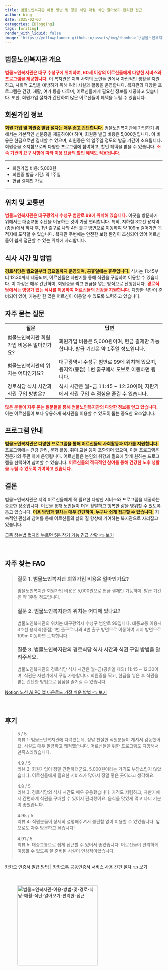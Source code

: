 ```yaml
---
title: 범물노인복지관 이용 방법 및 경로 식당 매월 식단 알아보기 편리한 접근
author: bing
date: 2025-02-03
categories: [Blogging]
tags: [writing]
render_with_liquid: false
image: 'https://yellowplanner.github.io/assets/img/thumbnail/범물노인복지관-이용-방법-및-경로-식당-매월-식단-알아보기-편리한-접근.webp'
---
```



<h2 id='범물노인복지관 개요'>범물노인복지관 개요</h2>

<p><b><span style="color: #ee2323;">범물노인복지관은 대구 수성구에 위치하여, 60세 이상의 어르신들에게 다양한 서비스와 프로그램을 제공합니다.</span></b> 이 복지관은 지역 사회의 노인들 안에서 자립적인 생활을 지원하고, 사회적 고립을 예방하기 위해 여러 시설과 활동을 운영합니다. 복지관의 다양한 프로그램은 건강, 재활, 여가 등을 다루며, 어르신들에게 필요한 정보를 제공하고 있습니다. 또한, 회원가입 절차가 간단하여 많은 어르신들이 혜택을 누릴 수 있습니다.</p>

<h2 id='회원가입 정보'>회원가입 정보</h2>

<p><b><span style="background-color: #ffe066;">회원 가입 및 회원증 발급 절차는 매우 쉽고 간단합니다.</span></b> 범물노인복지관에 가입하기 위해서는 기본적인 신분증을 제출하여야 하며, 회원증 발급 비용은 5,000원입니다. 이 비용은 현금으로만 결제할 수 있으며, 회원증은 약 일주일 정도의 발급 기간이 소요됩니다. 회원증을 소지함으로써 다양한 프로그램에 참여하고, 할인 혜택을 받을 수 있습니다. <b><span style="color: #ee2323;">소속 기관의 요구 사항에 따라 이용 요금의 할인 혜택도 적용됩니다.</span></b></p>

<hr />

<ul>
    <li>회원가입 비용: 5,000원</li>
    <li>회원증 발급 기간: 약 1주일</li>
    <li>현금 결제만 가능</li>
</ul>

<hr />

<h2 id='위치 및 교통편'>위치 및 교통편</h2>

<p><b><span style="color: #ee2323;">범물노인복지관은 대구광역시 수성구 범안로 99에 위치해 있습니다.</span></b> 이곳을 방문하기 위해서는 대중교통 수단을 이용하는 것이 가장 편리합니다. 특히, 지하철 3호선 용지역(종점)에서 하차 후, 1번 출구로 나와 4번 출구 방면으로 이동하여 약 109m 걸어가면 목적지에 도착할 수 있습니다. 복지관 주변에는 안전한 보행 환경이 조성되어 있어 어르신들이 쉽게 접근할 수 있는 위치에 자리합니다.</p>

<h2 id='식사 시간 및 방법'>식사 시간 및 방법</h2>

<p><b><span style="background-color: #ffe066;">경로식당은 월요일부터 금요일까지 운영되며, 공휴일에는 휴무입니다.</span></b> 식사는 11:45부터 12:30까지 제공되며, 어르신들은 자판기를 통해 식권을 구입하여 이용할 수 있습니다. 이 과정은 매우 간단하며, 회원증을 찍고 현금을 넣는 방식으로 진행됩니다. <b><span style="color: #ee2323;">경로식당에서는 영양가 있는 식사를 제공하여 어르신들의 건강을 지원합니다.</span></b> 다양한 식단이 준비되어 있어, 가능한 한 많은 어르신이 이용할 수 있도록 노력하고 있습니다.</p>

<h2 id='자주 묻는 질문'>자주 묻는 질문</h2>

<table>
    <tr>
        <td style="text-align: center; height: 17px;"><b>질문</b></td>
        <td style="text-align: center; height: 17px;"><b>답변</b></td>
    </tr>
    <tr>
        <td>범물노인복지관 회원가입 비용은 얼마인가요?</td>
        <td>회원가입 비용은 5,000원이며, 현금 결제만 가능합니다. 발급 기간은 약 1주일 정도입니다.</td>
    </tr>
    <tr>
        <td>범물노인복지관의 위치는 어디인가요?</td>
        <td>대구광역시 수성구 범안로 99에 위치해 있으며, 용지역(종점) 1번 출구에서 도보로 이동하면 됩니다.</td>
    </tr>
    <tr>
        <td>경로식당 식사 시간과 식권 구입 방법은?</td>
        <td>식사 시간은 월~금 11:45 ~ 12:30이며, 자판기에서 식권 구입 후 점심을 즐길 수 있습니다.</td>
    </tr>
</table>

<p><b><span style="color: #ee2323;">많은 분들이 자주 묻는 질문들을 통해 범물노인복지관의 다양한 정보를 얻고 있습니다.</span></b> 이는 어르신들이 보다 유용하게 복지관을 이용할 수 있도록 돕는 중요한 요소입니다.</p>

<h2 id='프로그램 안내'>프로그램 안내</h2>

<p><b><span style="background-color: #ffe066;">범물노인복지관은 다양한 프로그램을 통해 어르신들의 사회활동과 여가를 지원합니다.</span></b> 프로그램에는 건강 관리, 문화 활동, 취미 교실 등이 포함되어 있으며, 이들 프로그램은 전문가의 주관 하에 운영됩니다. 어르신들은 본인의 취향과 필요에 맞게 원하는 프로그램을 선택하여 참여할 수 있습니다. <b><span style="color: #ee2323;">어르신들의 적극적인 참여를 통해 건강한 노후 생활을 누릴 수 있도록 기여하고 있습니다.</span></b></p>

<h2 id='결론'>결론</h2>

<p>범물노인복지관은 지역 어르신들에게 꼭 필요한 다양한 서비스와 프로그램을 제공하는 중요한 장소입니다. 이곳을 통해 노인들이 더욱 활발하고 행복한 삶을 영위할 수 있도록 돕고 있습니다. <b><span style="background-color: #ffe066;">이용 방법과 절차는 매우 간단하여, 누구나 쉽게 접근할 수 있습니다.</span></b> 지속적인 관심과 참여를 통해 어르신들의 삶의 질 향상에 기여하는 복지관으로 자리잡고 있습니다.</p>


<p><a class="click-button" title="급똥 참는법 혈자리 누르면 5분 참기 가능 긴급 상황" href="https://yellowplanner.github.io/posts/%EA%B8%89%EB%98%A5-%EC%B0%B8%EB%8A%94%EB%B2%95-%ED%98%88%EC%9E%90%EB%A6%AC-%EB%88%84%EB%A5%B4%EB%A9%B4-5%EB%B6%84-%EC%B0%B8%EA%B8%B0-%EA%B0%80%EB%8A%A5-%EA%B8%B4%EA%B8%89-%EC%83%81%ED%99%A9/" rel="dofollow">급똥 참는법 혈자리 누르면 5분 참기 가능 긴급 상황 👈 보기</a></p><br>
<h2 id='자주_찾는_FAQ'>자주 찾는 FAQ</h2>
<div itemscope="" itemtype="https://schema.org/FAQPage">
<blockquote>
<div itemscope="" itemprop="mainEntity" itemtype="https://schema.org/Question">
<h3 itemprop="name">질문 1. 범물노인복지관 회원가입 비용은 얼마인가요?</h3>
<div itemscope="" itemprop="acceptedAnswer" itemtype="https://schema.org/Answer">
<span itemprop="text">
<p>범물노인복지관 회원가입 비용은 5,000원으로 현금 결제만 가능하며, 발급 기간은 약 1주일 정도입니다.</p>
</span>
</div>
</div>
<div itemscope="" itemprop="mainEntity" itemtype="https://schema.org/Question">
<h3 itemprop="name">질문 2. 범물노인복지관의 위치는 어디에 있나요?</h3>
<div itemscope="" itemprop="acceptedAnswer" itemtype="https://schema.org/Answer">
<span itemprop="text">
<p>범물노인복지관의 위치는 대구광역시 수성구 범안로 99입니다. 대중교통 이용시 3호선 용지역(종점) 1번 출구로 나와 4번 출구 방면으로 이동하여 시지 방면으로 109m 이동하면 도착합니다.</p>
</span>
</div>
</div>
<div itemscope="" itemprop="mainEntity" itemtype="https://schema.org/Question">
<h3 itemprop="name">질문 3. 범물노인복지관의 경로식당 식사 시간과 식권 구입 방법을 알려주세요.</h3>
<div itemscope="" itemprop="acceptedAnswer" itemtype="https://schema.org/Answer">
<span itemprop="text">
<p>범물노인복지관의 경로식당 식사 시간은 월~금(공휴일 제외) 11:45 ~ 12:30이며, 식권은 자판기에서 구입 가능합니다. 회원증을 찍고, 현금을 넣은 후 식권을 받는 간단한 방법으로 점심을 즐기실 수 있습니다.</p>
</span>
</div>
</div>
</blockquote>
</div>
<p><a class="click-button" title="Notion 노션 Ai PC 앱 다운로드 가장 쉬운 방법" href="https://yellowplanner.github.io/posts/Notion-%EB%85%B8%EC%85%98-Ai-PC-%EC%95%B1-%EB%8B%A4%EC%9A%B4%EB%A1%9C%EB%93%9C-%EA%B0%80%EC%9E%A5-%EC%89%AC%EC%9A%B4-%EB%B0%A9%EB%B2%95/" rel="dofollow">Notion 노션 Ai PC 앱 다운로드 가장 쉬운 방법 👈 보기</a></p><br>
<h2 id='후기'>후기</h2>
<div itemscope itemtype="https://schema.org/Product">
  <blockquote>
  <div itemprop="review" itemscope itemtype="https://schema.org/Review">
      <div itemprop="reviewRating" itemscope itemtype="https://schema.org/Rating"> <span itemprop="ratingValue">5</span> / <span itemprop="bestRating">5</span> </div>
      <span itemprop="reviewBody">리뷰 1: 범물노인복지관에 다녀왔는데, 정말 친절한 직원분들이 계셔서 감동했어요. 시설도 매우 깔끔하고 쾌적했습니다. 어르신들을 위한 프로그램도 다양해서 만족스러웠습니다.</span>
  </div>
  <br>
  <div itemprop="review" itemscope itemtype="https://schema.org/Review">
      <div itemprop="reviewRating" itemscope itemtype="https://schema.org/Rating"> <span itemprop="ratingValue">4.9</span> / <span itemprop="bestRating">5</span> </div>
      <span itemprop="reviewBody">리뷰 2: 회원가입이 정말 간편하더군요. 5,000원이라는 가격도 부담스럽지 않았습니다. 어르신들에게 필요한 서비스가 많아서 정말 좋은 곳이라고 생각해요.</span>
  </div>
  <br>
  <div itemprop="review" itemscope itemtype="https://schema.org/Review">
      <div itemprop="reviewRating" itemscope itemtype="https://schema.org/Rating"> <span itemprop="ratingValue">4.8</span> / <span itemprop="bestRating">5</span> </div>
      <span itemprop="reviewBody">리뷰 3: 경로식당의 식사 시간도 매우 유용했습니다. 가격도 저렴하고, 자판기에서 간편하게 식권을 구매할 수 있어서 편리했어요. 음식을 맛있게 먹고 나니 기분이 좋았습니다.</span>
  </div>
  <br>
  <div itemprop="review" itemscope itemtype="https://schema.org/Review">
      <div itemprop="reviewRating" itemscope itemtype="https://schema.org/Rating"> <span itemprop="ratingValue">4.95</span> / <span itemprop="bestRating">5</span> </div>
      <span itemprop="reviewBody">리뷰 4: 직원분들이 상세히 설명해주셔서 불편함 없이 이용할 수 있었습니다. 앞으로도 자주 방문하고 싶습니다!</span>
  </div>
  <br>
  <div itemprop="review" itemscope itemtype="https://schema.org/Review">
      <div itemprop="reviewRating" itemscope itemtype="https://schema.org/Rating"> <span itemprop="ratingValue">4.91</span> / <span itemprop="bestRating">5</span> </div>
      <span itemprop="reviewBody">리뷰 5: 대중교통으로 쉽게 접근할 수 있어서 좋았습니다. 어르신들이 편리하게 이용할 수 있도록 잘 준비된 시설이 인상적이었습니다.</span>
  </div>
  <br>
  </blockquote>
</div>
<p><a class="click-button" title="카카오 인증서 발급 방법 | 카카오톡 공동인증서 서비스 사용 간편 절차" href="https://yellowplanner.github.io/posts/%EC%B9%B4%EC%B9%B4%EC%98%A4-%EC%9D%B8%EC%A6%9D%EC%84%9C-%EB%B0%9C%EA%B8%89-%EB%B0%A9%EB%B2%95-%EC%B9%B4%EC%B9%B4%EC%98%A4%ED%86%A1-%EA%B3%B5%EB%8F%99%EC%9D%B8%EC%A6%9D%EC%84%9C-%EC%84%9C%EB%B9%84%EC%8A%A4-%EC%82%AC%EC%9A%A9-%EA%B0%84%ED%8E%B8-%EC%A0%88%EC%B0%A8/" rel="dofollow">카카오 인증서 발급 방법 | 카카오톡 공동인증서 서비스 사용 간편 절차 👈 보기</a></p><br>
<figure class="image"><img src="https://yellowplanner.github.io/assets/img/thumbnail/범물노인복지관-이용-방법-및-경로-식당-매월-식단-알아보기-편리한-접근.webp" alt="범물노인복지관-이용-방법-및-경로-식당-매월-식단-알아보기-편리한-접근" width="256" height="256"></figure>